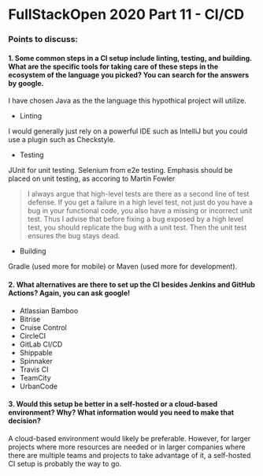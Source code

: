 # FullStackOpen 2020 Part 11 - CI/CD

### Points to discuss:

#### 1. Some common steps in a CI setup include linting, testing, and building. What are the specific tools for taking care of these steps in the ecosystem of the language you picked? You can search for the answers by google.

I have chosen Java as the the language this hypothical project will utilize. 

- Linting

I would generally just rely on a powerful IDE such as IntelliJ but you could use a plugin such as Checkstyle.

- Testing

JUnit for unit testing. Selenium from e2e testing. Emphasis should be placed on unit testing, as accoring to Martin Fowler

> I always argue that high-level tests are there as a second line of test defense. If you get a failure in a high level test, not just do you have a bug in your functional code, you also have a missing or incorrect unit test. Thus I advise that before fixing a bug exposed by a high level test, you should replicate the bug with a unit test. Then the unit test ensures the bug stays dead.

- Building

Gradle (used more for mobile) or Maven (used more for development).


#### 2. What alternatives are there to set up the CI besides Jenkins and GitHub Actions? Again, you can ask google!

- Atlassian Bamboo
- Bitrise
- Cruise Control
- CircleCI
- GitLab CI/CD
- Shippable
- Spinnaker
- Travis CI
- TeamCity
- UrbanCode


#### 3.  Would this setup be better in a self-hosted or a cloud-based environment? Why? What information would you need to make that decision?

A cloud-based environment would likely be preferable. However, for larger projects where more resources are needed or in larger companies where there are multiple teams and projects to take advantage of it, a self-hosted CI setup is probably the way to go.